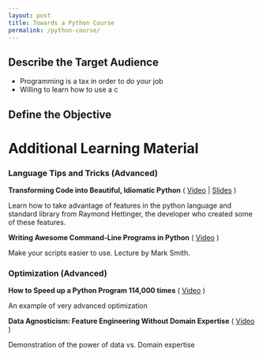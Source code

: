 ```yaml
---
layout: post
title: Towards a Python Course
permalink: /python-course/
---
```



Describe the Target Audience
----------------
 * Programming is a tax in order to do your job
 * Willing to learn how to use a c



Define the Objective
--------------------



Additional Learning Material
============================



### Language Tips and Tricks (Advanced) 

**Transforming Code into Beautiful, Idiomatic Python**
( [Video](https://www.youtube.com/watch?v=OSGv2VnC0go) 
|
[Slides](https://speakerdeck.com/pyconslides/transforming-code-into-beautiful-idiomatic-python-by-raymond-hettinger-1)
)

Learn how to take advantage of features in the python language and standard library from Raymond Hettinger, the developer who created some of these features.



**Writing Awesome Command-Line Programs in Python**
(
[Video](https://www.youtube.com/watch?v=CJ7-SroGtZ8)
)

Make your scripts easier to use. Lecture by Mark Smith.



### Optimization (Advanced)
**How to Speed up a Python Program 114,000 times**
(
[Video](https://www.youtube.com/watch?v=e08kOj2kISU)
)

An example of very advanced optimization 



**Data Agnosticism: Feature Engineering Without Domain Expertise**
(
[Video](https://www.youtube.com/watch?v=bL4b1sGnILU) 
)

Demonstration of the power of data vs. Domain expertise


